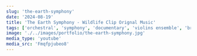 ```yaml
---
slug: 'the-earth-symphony'
date: '2024-08-19'
title: 'The Earth Symphony - Wildlife Clip Orignal Music'
tags: ['orchestral', 'symphony', 'documentary', 'violins ensemble', 'brass', 'epic']
image: './../images/portfolio/the-earth-symphony.jpg'
media_type: 'youtube'
media_src: 'Fmqfpjubeo8'
---
```


